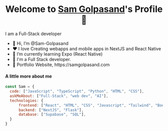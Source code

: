 <p align="center">
  <h1 align="center">Welcome to <a href="https://github.com/Sam-Golpasand">Sam Golpasand</a>'s Profile 👋</h1>
</p>
<p>I am a Full-Stack developer</p>
<ul>
  <li>👋 Hi, I’m @Sam-Golpasand</li>
  <li>❤️ I love Creating webapps and mobile apps in NextJS and React Native</li>
  <li>🌱 I’m currently learning Expo (React Native)</li>
  <li>💼 I'm a Full Stack developer.</li>
  <li>🧐 Portfolio Website, https://samgolpasand.com </li>
</ul>

#### A little more about me
```javascript
const Sam = {
  code: ["JavaScript", "TypeScript", "Python", "HTML", "CSS"],
  askMeAbout: ["Full-Stack", "web dev", "AI"],
  technologies: {
      frontend: ["React", "HTML", "CSS", "Javascript", "Tailwind", "Bootstrap"],
      backend: ["NextJS", "Flask"],
      database: ["Supabase", "SQL"],
  }
}
```
<!--
#### Popular Projects
<a href="https://github.com/Sam-Golpasand/Sneaker76">
  <!-- Change the `github-readme-stats.anuraghazra1.vercel.app` to `github-readme-stats.vercel.app` 
  <img align="center" src="https://github-readme-stats.vercel.app/api/pin/?username=Sam-Golpasand&repo=Sneaker78k&theme=onedark" />
</a>    
<a href="https://github.com/mrbluebird2/mrbluebird2.github.io">
  <!-- Change the `github-readme-stats.anuraghazra1.vercel.app` to `github-readme-stats.vercel.app`  
  <img align="center" src="https://github-readme-stats.vercel.app/api/pin/?username=MrBlueBird2&repo=mrbluebird2.github.io&theme=onedark"/>
</a>
-->

